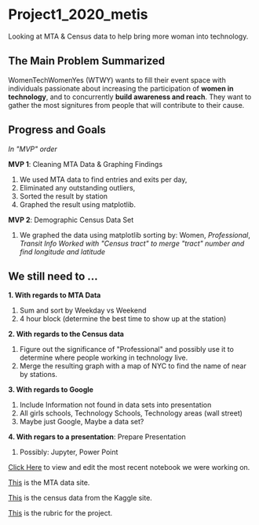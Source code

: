 # Project1_2020_metis
Looking at MTA &amp; Census data to help bring more woman into technology. 

## The Main Problem Summarized
WomenTechWomenYes (WTWY) wants to fill their event space with individuals passionate about increasing the participation of **women in technology**, and to concurrently **build awareness and reach**. They want to gather the most signitures from people that will contribute to their cause. 


## Progress and Goals

*In "MVP" order*

**MVP 1**: Cleaning MTA Data & Graphing Findings
1. We used MTA data to find entries and exits per day,
2. Eliminated any outstanding outliers,
3. Sorted the result by station
4. Graphed the result using matplotlib.

**MVP 2**: Demographic Census Data Set
1. We graphed the data using matplotlib sorting by: Women, *Professional*, *Transit Info*
  *Worked with "Census tract" to merge "tract" number and find longitude and latitude*

## We still need to ...

**1. With regards to MTA Data**
1. Sum and sort by Weekday vs Weekend
2. 4 hour block (determine the best time to show up at the station)

**2. With regards to the Census data**
1. Figure out the significance of "Professional" and possibly use it to determine where people working in technology live.
2. Merge the resulting graph with a map of NYC to find the name of near by stations.

**3. With regards to Google**
1. Include Information not found in data sets into presentation
1. All girls schools, Technology Schools, Technology areas (wall street)
2. Maybe just Google, Maybe a data set?

**4. With regars to a presentation**: Prepare Presentation
1. Possibly: Jupyter, Power Point
  
[Click Here](https://github.com/er-arcadio/Project1_2020_metis/blob/master/Project%201%20Draft.ipynb) to view and edit the most recent notebook we were working on.

[This](http://web.mta.info/developers/turnstile.html) is the MTA data site. 

[This](https://www.kaggle.com/muonneutrino/new-york-city-census-data) is the census data from the Kaggle site.

[This](https://docs.google.com/document/d/1oAJrWNR7HxNJVI2IHUuHArEvBccowLqvPObYbqtH0rs/edit) is the rubric for the project.

